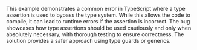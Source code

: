 This example demonstrates a common error in TypeScript where a type assertion is used to bypass the type system. While this allows the code to compile, it can lead to runtime errors if the assertion is incorrect.  The bug showcases how type assertions should be used cautiously and only when absolutely necessary, with thorough testing to ensure correctness. The solution provides a safer approach using type guards or generics.